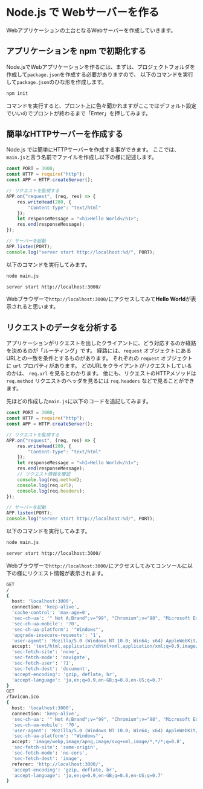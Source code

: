 # Node.js で Webサーバーを作る
Webアプリケーションの土台となるWebサーバーを作成していきます。

## アプリケーションを npm で初期化する
Node.jsでWebアプリケーションを作るには、まずは、プロジェクトフォルダを作成して`package.json`を作成する必要がありますので、
以下のコマンドを実行して`package.json`のひな形を作成します。
```bash
npm init
```
コマンドを実行すると、プロント上に色々聞かれますがここではデフォルト設定でいいのでプロントが終わるまで「Enter」を押してみます。

## 簡単なHTTPサーバーを作成する
Node.js では簡単にHTTPサーバーを作成する事ができます。
ここでは、`main.js`と言う名前でファイルを作成し以下の様に記述します。

```javascript
const PORT = 3000;
const HTTP = require("http");
const APP = HTTP.createServer();

// リクエストを監視する
APP.on("request", (req, res) => {
	res.writeHead(200, {
		"Content-Type": "text/html"
	});
	let responseMessage = "<h1>Hello World</h1>";
	res.end(responseMessage);
});

// サーバーを起動
APP.listen(PORT);
console.log("server start http://localhost:%d/", PORT);
```

以下のコマンドを実行してみます。
```bash
node main.js
```
```bash
server start http://localhost:3000/
```
Webブラウザーで`http://localhost:3000/`にアクセスしてみて**Hello World**が表示されると思います。

## リクエストのデータを分析する
アプリケーションがリクエストを出したクライアントに、どう対応するのか経路を決めるのが「ルーティング」です。
経路には、`request` オブジェクトにあるURLとの一致を条件とするものがあります。
それぞれの `request` オブジェクトに `url` プロパティがあります。
どのURLをクライアントがリクエストしているのかは、 `req.url` を見るとわかります。
他にも、リクエストのHTTPメソッドは `req.method`
リクエストのヘッダを見るには `req.headers` などで見ることができます。

先ほどの作成した`main.js`に以下のコードを追記してみます。

```javascript
const PORT = 3000;
const HTTP = require("http");
const APP = HTTP.createServer();

// リクエストを監視する
APP.on("request", (req, res) => {
	res.writeHead(200, {
		"Content-Type": "text/html"
	});
	let responseMessage = "<h1>Hello World</h1>";
	res.end(responseMessage);
	// リクエスト情報を確認
	console.log(req.method);
	console.log(req.url);
	console.log(req.headers);
});

// サーバーを起動
APP.listen(PORT);
console.log("server start http://localhost:%d/", PORT);
```
以下のコマンドを実行してみます。
```bash
node main.js
```
```bash
server start http://localhost:3000/
```
Webブラウザーで`http://localhost:3000/`にアクセスしてみてコンソールに以下の様にリクエスト情報が表示されます。

```bash
GET
/
{
  host: 'localhost:3000',
  connection: 'keep-alive',
  'cache-control': 'max-age=0',
  'sec-ch-ua': '" Not A;Brand";v="99", "Chromium";v="98", "Microsoft Edge";v="98"',
  'sec-ch-ua-mobile': '?0',
  'sec-ch-ua-platform': '"Windows"',
  'upgrade-insecure-requests': '1',
  'user-agent': 'Mozilla/5.0 (Windows NT 10.0; Win64; x64) AppleWebKit/537.36 (KHTML, like Gecko) Chrome/98.0.4758.80 Safari/537.36 Edg/98.0.1108.43',
  accept: 'text/html,application/xhtml+xml,application/xml;q=0.9,image/webp,image/apng,*/*;q=0.8,application/signed-exchange;v=b3;q=0.9',
  'sec-fetch-site': 'none',
  'sec-fetch-mode': 'navigate',
  'sec-fetch-user': '?1',
  'sec-fetch-dest': 'document',
  'accept-encoding': 'gzip, deflate, br',
  'accept-language': 'ja,en;q=0.9,en-GB;q=0.8,en-US;q=0.7'
}
GET
/favicon.ico
{
  host: 'localhost:3000',
  connection: 'keep-alive',
  'sec-ch-ua': '" Not A;Brand";v="99", "Chromium";v="98", "Microsoft Edge";v="98"',
  'sec-ch-ua-mobile': '?0',
  'user-agent': 'Mozilla/5.0 (Windows NT 10.0; Win64; x64) AppleWebKit/537.36 (KHTML, like Gecko) Chrome/98.0.4758.80 Safari/537.36 Edg/98.0.1108.43',
  'sec-ch-ua-platform': '"Windows"',
  accept: 'image/webp,image/apng,image/svg+xml,image/*,*/*;q=0.8',
  'sec-fetch-site': 'same-origin',
  'sec-fetch-mode': 'no-cors',
  'sec-fetch-dest': 'image',
  referer: 'http://localhost:3000/',
  'accept-encoding': 'gzip, deflate, br',
  'accept-language': 'ja,en;q=0.9,en-GB;q=0.8,en-US;q=0.7'
}
```
